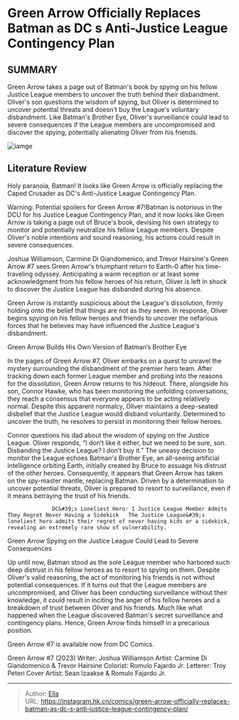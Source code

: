 # Green Arrow Officially Replaces Batman as DC s Anti-Justice League Contingency Plan


## SUMMARY 



  Green Arrow takes a page out of Batman&#39;s book by spying on his fellow Justice League members to uncover the truth behind their disbandment.   Oliver&#39;s son questions the wisdom of spying, but Oliver is determined to uncover potential threats and doesn&#39;t buy the League&#39;s voluntary disbandment.   Like Batman&#39;s Brother Eye, Oliver&#39;s surveillance could lead to severe consequences if the League members are uncompromised and discover the spying, potentially alienating Oliver from his friends.  

![iamge](https://static1.srcdn.com/wordpress/wp-content/uploads/2019/10/Green-Arrow-and-Batman-Jason-Fabok-Art.jpg)

## Literature Review

Holy paranoia, Batman! It looks like Green Arrow is officially replacing the Caped Crusader as DC&#39;s Anti-Justice League Contingency Plan.




Warning: Potential spoilers for Green Arrow #7!Batman is notorious in the DCU for his Justice League Contingency Plan, and it now looks like Green Arrow is taking a page out of Bruce&#39;s book, devising his own strategy to monitor and potentially neutralize his fellow League members. Despite Oliver&#39;s noble intentions and sound reasoning, his actions could result in severe consequences.




Joshua Williamson, Carmine Di Giandomenico, and Trevor Hairsine&#39;s Green Arrow #7 sees Green Arrow&#39;s triumphant return to Earth-0 after his time-traveling odyssey. Anticipating a warm reception or at least some acknowledgment from his fellow heroes of his return, Oliver is left in shock to discover the Justice League has disbanded during his absence.

          

Green Arrow is instantly suspicious about the League&#39;s dissolution, firmly holding onto the belief that things are not as they seem. In response, Oliver begins spying on his fellow heroes and friends to uncover the nefarious forces that he believes may have influenced the Justice League&#39;s disbandment.


 Green Arrow Builds His Own Version of Batman’s Brother Eye 
          




In the pages of Green Arrow #7, Oliver embarks on a quest to unravel the mystery surrounding the disbandment of the premier hero team. After tracking down each former League member and probing into the reasons for the dissolution, Green Arrow returns to his hideout. There, alongside his son, Connor Hawke, who has been monitoring the unfolding conversations, they reach a consensus that everyone appears to be acting relatively normal. Despite this apparent normalcy, Oliver maintains a deep-seated disbelief that the Justice League would disband voluntarily. Determined to uncover the truth, he resolves to persist in monitoring their fellow heroes.

Connor questions his dad about the wisdom of spying on the Justice League. Oliver responds, “I don’t like it either, but we need to be sure, son. Disbanding the Justice League? I don’t buy it.” The uneasy decision to monitor the League echoes Batman&#39;s Brother Eye, an all-seeing artificial intelligence orbiting Earth, initially created by Bruce to assuage his distrust of the other heroes. Consequently, it appears that Green Arrow has taken on the spy-master mantle, replacing Batman. Driven by a determination to uncover potential threats, Oliver is prepared to resort to surveillance, even if it means betraying the trust of his friends.




                  DC&#39;s Loneliest Hero: 1 Justice League Member Admits They Regret Never Having a Sidekick   The Justice League&#39;s loneliest hero admits their regret of never having kids or a sidekick, revealing an extremely rare show of vulnerability.   



 Green Arrow Spying on the Justice League Could Lead to Severe Consequences 
          

Up until now, Batman stood as the sole League member who harbored such deep distrust in his fellow heroes as to resort to spying on them. Despite Oliver&#39;s valid reasoning, the act of monitoring his friends is not without potential consequences. If it turns out that the League members are uncompromised, and Oliver has been conducting surveillance without their knowledge, it could result in inciting the anger of his fellow heroes and a breakdown of trust between Oliver and his friends. Much like what happened when the League discovered Batman&#39;s secret surveillance and contingency plans. Hence, Green Arrow finds himself in a precarious position.




Green Arrow #7 is available now from DC Comics.

 Green Arrow #7 (2023)                  Writer: Joshua Williamson   Artist: Carmine Di Giandomenico &amp; Trevor Hairsine   Colorist: Romulo Fajardo Jr.   Letterer: Troy Peteri   Cover Artist: Sean Izaakse &amp; Romulo Fajardo Jr.      




---

> Author: [Ella](https://instagram.hk.cn/)  
> URL: https://instagram.hk.cn/comics/green-arrow-officially-replaces-batman-as-dc-s-anti-justice-league-contingency-plan/  

